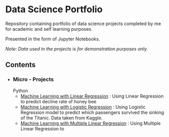 # Data Science Portfolio

Repository containing portfolio of data science projects completed by me for academic and self learning purposes. 

Presented in the form of Jupyter Notebooks.

*Note: Data used in the projects is for demonstration purposes only.*

<h2>Contents</h2>

* <h3>Micro - Projects</h3>
      Python
     
     * [Machine Learning with Linear Regression](https://github.com/parna29/data-science-portfolio/blob/master/Machine%20Learning%20with%20Linear%20Regression.ipynb) : Using Linear Regression to predict decline rate of honey bee
     * [Machine Learning with Logistic Regression](https://github.com/parna29/data-science-portfolio/blob/master/Machine%20Learning%20with%20Logistic%20Regression.ipynb) : Using Logistic Regression model to predict which                   passengers survived the sinking of the Titanic. Data taken from Kaggle.
     * [Machine Learning with Multiple Linear Regression](https://github.com/parna29/data-science-portfolio/blob/master/Machine%20Learning%20with%20Multiple%20Linear%20Regression.ipynb) : Using Multiple Linear Regression to 
         
         
         
        
      

